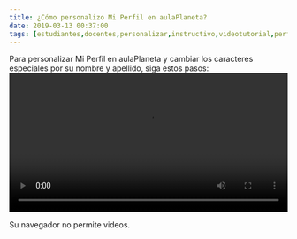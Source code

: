 ```yaml
---
title: ¿Cómo personalizo Mi Perfil en aulaPlaneta?
date: 2019-03-13 00:37:00
tags: [estudiantes,docentes,personalizar,instructivo,videotutorial,perfil]
---
```

Para personalizar Mi Perfil en aulaPlaneta y cambiar los caracteres especiales por su nombre y apellido, siga estos pasos:
<video controls="controls" style="width: 100%">
  <source type="video/mp4" src="../vids/37_Personalizar_Mi_Perfil.mp4"></source>
  <p>Su navegador no permite videos.</p>
</video>
